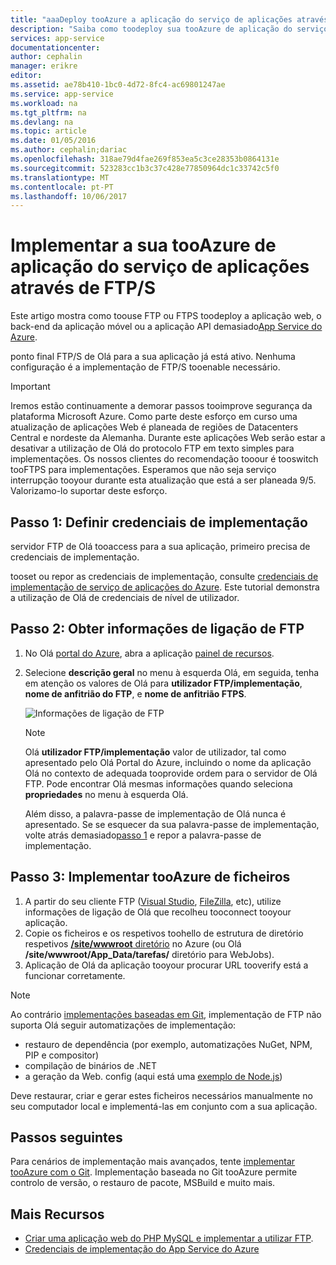 ```yaml
---
title: "aaaDeploy tooAzure a aplicação do serviço de aplicações através de FTP/S | Microsoft Docs"
description: "Saiba como toodeploy sua tooAzure de aplicação do serviço de aplicações através de FTP ou FTPS."
services: app-service
documentationcenter: 
author: cephalin
manager: erikre
editor: 
ms.assetid: ae78b410-1bc0-4d72-8fc4-ac69801247ae
ms.service: app-service
ms.workload: na
ms.tgt_pltfrm: na
ms.devlang: na
ms.topic: article
ms.date: 01/05/2016
ms.author: cephalin;dariac
ms.openlocfilehash: 318ae79d4fae269f853ea5c3ce28353b0864131e
ms.sourcegitcommit: 523283cc1b3c37c428e77850964dc1c33742c5f0
ms.translationtype: MT
ms.contentlocale: pt-PT
ms.lasthandoff: 10/06/2017
---
```

# <a name="deploy-your-app-tooazure-app-service-using-ftps"></a>Implementar a sua tooAzure de aplicação do serviço de aplicações através de FTP/S

Este artigo mostra como toouse FTP ou FTPS toodeploy a aplicação web, o back-end da aplicação móvel ou a aplicação API demasiado[App Service do Azure](http://go.microsoft.com/fwlink/?LinkId=529714).

ponto final FTP/S de Olá para a sua aplicação já está ativo. Nenhuma configuração é a implementação de FTP/S tooenable necessário.

> [!IMPORTANT]
> Iremos estão continuamente a demorar passos tooimprove segurança da plataforma Microsoft Azure. Como parte deste esforço em curso uma atualização de aplicações Web é planeada de regiões de Datacenters Central e nordeste da Alemanha. Durante este aplicações Web serão estar a desativar a utilização de Olá do protocolo FTP em texto simples para implementações. Os nossos clientes do recomendação tooour é tooswitch tooFTPS para implementações. Esperamos que não seja serviço interrupção tooyour durante esta atualização que está a ser planeada 9/5. Valorizamo-lo suportar deste esforço.

<a name="step1"></a>
## <a name="step-1-set-deployment-credentials"></a>Passo 1: Definir credenciais de implementação

servidor FTP de Olá tooaccess para a sua aplicação, primeiro precisa de credenciais de implementação. 

tooset ou repor as credenciais de implementação, consulte [credenciais de implementação de serviço de aplicações do Azure](app-service-deployment-credentials.md). Este tutorial demonstra a utilização de Olá de credenciais de nível de utilizador.

## <a name="step-2-get-ftp-connection-information"></a>Passo 2: Obter informações de ligação de FTP

1. No Olá [portal do Azure](https://portal.azure.com), abra a aplicação [painel de recursos](../azure-resource-manager/resource-group-portal.md#manage-resources).
2. Selecione **descrição geral** no menu à esquerda Olá, em seguida, tenha em atenção os valores de Olá para **utilizador FTP/implementação**, **nome de anfitrião do FTP**, e **nome de anfitrião FTPS**. 

    ![Informações de ligação de FTP](./media/web-sites-deploy/FTP-Connection-Info.PNG)

    > [!NOTE]
    > Olá **utilizador FTP/implementação** valor de utilizador, tal como apresentado pelo Olá Portal do Azure, incluindo o nome da aplicação Olá no contexto de adequada tooprovide ordem para o servidor de Olá FTP.
    > Pode encontrar Olá mesmas informações quando seleciona **propriedades** no menu à esquerda Olá. 
    >
    > Além disso, a palavra-passe de implementação de Olá nunca é apresentado. Se se esquecer da sua palavra-passe de implementação, volte atrás demasiado[passo 1](#step1) e repor a palavra-passe de implementação.
    >
    >

## <a name="step-3-deploy-files-tooazure"></a>Passo 3: Implementar tooAzure de ficheiros

1. A partir do seu cliente FTP ([Visual Studio](https://www.visualstudio.com/vs/community/), [FileZilla](https://filezilla-project.org/download.php?type=client), etc), utilize informações de ligação de Olá que recolheu tooconnect tooyour aplicação.
3. Copie os ficheiros e os respetivos toohello de estrutura de diretório respetivos [ **/site/wwwroot** diretório](https://github.com/projectkudu/kudu/wiki/File-structure-on-azure) no Azure (ou Olá **/site/wwwroot/App_Data/tarefas/** diretório para WebJobs).
4. Aplicação de Olá da aplicação tooyour procurar URL tooverify está a funcionar corretamente. 

> [!NOTE] 
> Ao contrário [implementações baseadas em Git](app-service-deploy-local-git.md), implementação de FTP não suporta Olá seguir automatizações de implementação: 
>
> - restauro de dependência (por exemplo, automatizações NuGet, NPM, PIP e compositor)
> - compilação de binários de .NET
> - a geração da Web. config (aqui está uma [exemplo de Node.js](https://github.com/projectkudu/kudu/wiki/Using-a-custom-web.config-for-Node-apps))
> 
> Deve restaurar, criar e gerar estes ficheiros necessários manualmente no seu computador local e implementá-las em conjunto com a sua aplicação.
>
>

## <a name="next-steps"></a>Passos seguintes

Para cenários de implementação mais avançados, tente [implementar tooAzure com o Git](app-service-deploy-local-git.md). Implementação baseada no Git tooAzure permite controlo de versão, o restauro de pacote, MSBuild e muito mais.

## <a name="more-resources"></a>Mais Recursos

* [Criar uma aplicação web do PHP MySQL e implementar a utilizar FTP](web-sites-php-mysql-deploy-use-ftp.md).
* [Credenciais de implementação do App Service do Azure](app-service-deploy-ftp.md)
